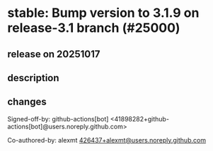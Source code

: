 # stable: Bump version to 3.1.9 on release-3.1 branch (#25000)

## release on 20251017
## description
## changes
Signed-off-by: github-actions[bot] <41898282+github-actions[bot]@users.noreply.github.com>  

Co-authored-by: alexmt <a href="mailto:426437+alexmt@users.noreply.github.com">426437+alexmt@users.noreply.github.com</a>

